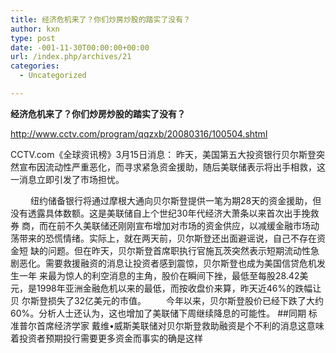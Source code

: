 ```yaml
---
title: 经济危机来了？你们炒房炒股的踏实了没有？
author: kxn
type: post
date: -001-11-30T00:00:00+00:00
url: /index.php/archives/21
categories:
  - Uncategorized

---
```

**经济危机来了？你们炒房炒股的踏实了没有？**

http://www.cctv.com/program/qqzxb/20080316/100504.shtml

CCTV.com《全球资讯榜》3月15日消息： 昨天，美国第五大投资银行贝尔斯登突然宣布因流动性严重恶化，而寻求紧急资金援助，随后美联储表示将出手相救，这一消息立即引发了市场担忧。 

<p align="left">
  　 　纽约储备银行将通过摩根大通向贝尔斯登提供一笔为期28天的资金援助，但没有透露具体数额。这是美联储自上个世纪30年代经济大萧条以来首次出手挽救券 商，而在前不久美联储还刚刚宣布增加对市场的资金供应，以减缓金融市场动荡带来的恐慌情绪。实际上，就在两天前，贝尔斯登还出面避谣说，自己不存在资金短 缺的问题。但在昨天，贝尔斯登首席职执行官施瓦茨突然表示短期流动性急剧恶化。需要救援融资的消息让投资者感到震惊，贝尔斯登也成为美国信贷危机发生一年 来最为惊人的利空消息的主角，股价在瞬间下挫，最低至每股28.42美元，是1998年亚洲金融危机以来的最低，而按收盘价来算，昨天近46%的跌幅让贝 尔斯登损失了32亿美元的市值。 　　今年以来，贝尔斯登股价已经下跌了大约60%。分析人士还认为，这也增加了美联储下周继续降息的可能性。 ##同期 标准普尔首席经济学家 戴维•威斯美联储对贝尔斯登救助融资是个不利的消息这意味着投资者预期投行需要更多资金而事实的确是这样
</p>